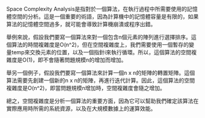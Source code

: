 

Space Complexity Analysis是指對於一個算法，在執行過程中所需要使用的記憶體空間的分析。這是一個重要的術語，因為計算機中的記憶體容量是有限的，如果算法的記憶體空間過多，就可能會導致計算機崩潰或程序出錯。

舉例來說，假設我們要寫一個算法來對一個包含n個元素的陣列進行選擇排序。這個算法的時間複雜度是O(n^2)，但在空間複雜度上，我們需要使用一個暫存的變量temp來交換元素的位置，以及一個指針i來執行循環。所以，這個算法的空間複雜度是O(1)，即不會隨著問題規模n的增加而增加。

舉另一個例子，假設我們要寫一個算法來計算一個n x n的矩陣的轉置矩陣。這個算法需要先創建一個新的n x n的矩陣，再進行迭代計算。因此，這個算法的空間複雜度是O(n^2)，即當問題規模n增加時，空間複雜度會隨之增加。

總之，空間複雜度是分析一個算法的重要方面，因為它可以幫助我們確定該算法在實際應用時所需的系統資源，以及在大規模數據上的運算效能。